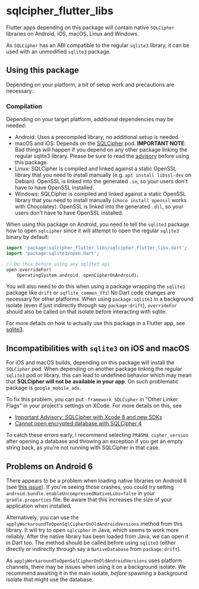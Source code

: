 # sqlcipher_flutter_libs

Flutter apps depending on this package will contain native `SQLCipher` libraries
on Android, iOS, macOS, Linux and Windows.

As `SQLCipher` has an ABI compatible to the regular `sqlite3` library, it can be used
with an unmodified `sqlite3` package.

## Using this package

Depending on your platform, a bit of setup work and precautions are necessary:

### Compilation

Depending on your target platform, additional dependencies may be needed:

- Android: Uses a precompiled library, no additional setup is needed.
- macOS and iOS: Depends on the [SQLCipher](https://www.zetetic.net/sqlcipher/ios-tutorial/#option-2-cocoapod-integration) pod.
  __IMPORTANT NOTE__: Bad things will happen if you depend on any other package linking the regular sqlite3 library.
  Please be sure to read the [advisory](https://discuss.zetetic.net/t/important-advisory-sqlcipher-with-xcode-8-and-new-sdks/1688) before using this package.
- Linux: SQLCipher is compiled and linked against a static OpenSSL library that you need to install manually (e.g. `apt install libssl-dev` on Debian).
  OpenSSL is linked into the generated `.so`, so your users don't have to have OpenSSL installed.
- Windows: SQLCipher is compiled and linked against a static OpenSSL library that you need to install manually (`choco install openssl` works with Chocolatey).
  OpenSSL is linked into the generated `.dll`, so your users don't have to have OpenSSL installed.

When using this package on Android, you need to tell the `sqlite3` package
how to open `sqlcipher` since it will attempt to open the regular
`sqlite3` binary by default:

```dart
import 'package:sqlcipher_flutter_libs/sqlcipher_flutter_libs.dart';
import 'package:sqlite3/open.dart';

// Do this before using any sqlite3 api
open.overrideFor(
    OperatingSystem.android, openCipherOnAndroid);
```

You will also need to do this when using a package wrapping the `sqlite3`
package like `drift` or `sqflite_common_ffi`!
No Dart code changes are necessary for other platforms.
When using `package:sqlite3` in a background isolate (even if just indirectly through
say `package:drift`), `overrideFor` should also be called on that isolate before interacting with sqlite.

For more details on how to actually use this package in a Flutter app, see
[sqlite3](https://pub.dev/packages/sqlite3).

## Incompatibilities with `sqlite3` on iOS and macOS

For iOS and macOS builds, depending on this package will install the `SQLCipher` pod.
When depending on another package linking the regular `sqlite3` pod or library, this can lead to undefined
behavior which may mean that __SQLCipher will not be available in your app__.
On such problematic package is `google_mobile_ads`.

To fix this problem, you can put `-framework SQLCipher` in "Other Linker Flags" in your project's settings
on XCode.
For more details on this, see

- [Important Advisory: SQLCipher with Xcode 8 and new SDKs](https://discuss.zetetic.net/t/important-advisory-sqlcipher-with-xcode-8-and-new-sdks/1688)
- [Cannot open encrypted database with SQLCipher 4](https://discuss.zetetic.net/t/cannot-open-encrypted-database-with-sqlcipher-4/3654/3)

To catch these errors early, I recommend selecting `PRAGMA cipher_version` after opening a database
and throwing an exception if you get an empty string back, as you're not running with SQLCipher in
that case.

## Problems on Android 6

There appears to be a problem when loading native libraries on Android 6 (see [this issue](https://github.com/simolus3/moor/issues/895#issuecomment-720195005)).
If you're seeing those crashes, you could try setting `android.bundle.enableUncompressedNativeLibs=false` in your `gradle.properties`
file. Be aware that this increases the size of your application when installed.

Alternatively, you can use the `applyWorkaroundToOpenSqlCipherOnOldAndroidVersions` method from this library.
It will try to open `sqlcipher` in Java, which seems to work more reliably. After the native library has been loaded from Java,
we can open it in Dart too.
The method should be called before using `sqlite3` (either directly or indirectly through say a `NativeDatabase` from `package:drift`).

As `applyWorkaroundToOpenSqlCipherOnOldAndroidVersions` uses platform channels, there may be issues when using it on a background isolate.
We recommend awaiting it in the main isolate, _before_ spawning a background isolate that might use the database.
